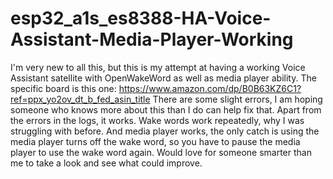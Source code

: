 # esp32_a1s_es8388-HA-Voice-Assistant-Media-Player-Working
I'm very new to all this, but this is my attempt at having a working Voice Assistant satellite with OpenWakeWord as well as media player ability.
The specific board is this one: https://www.amazon.com/dp/B0B63KZ6C1?ref=ppx_yo2ov_dt_b_fed_asin_title
There are some slight errors, I am hoping someone who knows more about this than I do can help fix that.
Apart from the errors in the logs, it works. Wake words work repeatedly, why I was struggling with before. And media player works, the only catch is using the media player turns off the wake word, so you have to pause the media player to use the wake word again.
Would love for someone smarter than me to take a look and see what could improve. 

